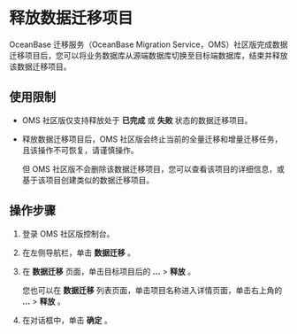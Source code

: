 释放数据迁移项目 
=============================

OceanBase 迁移服务（OceanBase Migration Service，OMS）社区版完成数据迁移项目后，您可以将业务数据库从源端数据库切换至目标端数据库，结束并释放该数据迁移项目。

使用限制 
-------------------------

* OMS 社区版仅支持释放处于 **已完成** 或 **失败** 状态的数据迁移项目。

  

* 释放数据迁移项目后，OMS 社区版会终止当前的全量迁移和增量迁移任务，且该操作不可恢复，请谨慎操作。

  但 OMS 社区版不会删除该数据迁移项目，您可以查看该项目的详细信息，或基于该项目创建类似的数据迁移项目。
  




操作步骤 
-------------------------

1. 登录 OMS 社区版控制台。

   

2. 在左侧导航栏，单击 **数据迁移** 。

   

3. 在 **数据迁移** 页面，单击目标项目后的 **...** \> **释放** 。

   您也可以在 **数据迁移** 列表页面，单击项目名称进入详情页面，单击右上角的 **...** \> **释放** 。
   

4. 在对话框中，单击 **确定** 。

   



